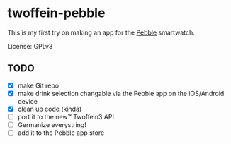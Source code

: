 # twoffein-pebble

This is my first try on making an app for the [Pebble](https://getpebble.com/) smartwatch.

License: GPLv3

## TODO

- [x] make Git repo
- [x] make drink selection changable via the Pebble app on the iOS/Android device
- [x] clean up code (kinda)
- [ ] port it to the new™ Twoffein3 API
- [ ] Germanize everystring!
- [ ] add it to the Pebble app store